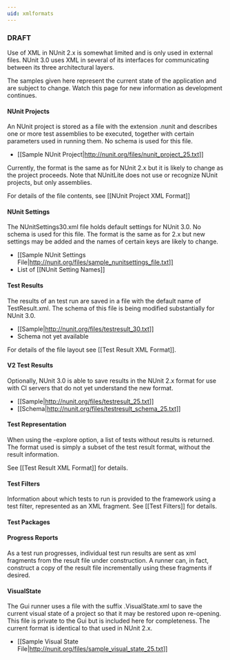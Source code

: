 ```yaml
---
uid: xmlformats
---
```


### DRAFT
Use of XML in NUnit 2.x is somewhat limited and is only used in external files. NUnit 3.0 uses XML in several of its interfaces for communicating between its three architectural layers.

The samples given here represent the current state of the application and are subject to change. Watch this page for new information as development continues.

#### NUnit Projects

An NUnit project is stored as a file with the extension .nunit and describes one or more test assemblies to be executed, together with certain parameters used in running them. No schema is used for this file.

  * [[Sample NUnit Project|http://nunit.org/files/nunit_project_25.txt]] 

Currently, the format is the same as for NUnit 2.x but it is likely to change as the project proceeds. Note that NUnitLite does not use or recognize NUnit projects, but only assemblies.

For details of the file contents, see [[NUnit Project XML Format]]

#### NUnit Settings

The NUnitSettings30.xml file holds default settings for NUnit 3.0. No schema is used for this file. The format is the same as for 2.x but new settings may be added and the names of certain keys are likely to change.

  * [[Sample NUnit Settings File|http://nunit.org/files/sample_nunitsettings_file.txt]]
  * List of [[NUnit Setting Names]]

#### Test Results

The results of an test run are saved in a file with the default name of TestResult.xml. The schema of this file is being modified substantially for NUnit 3.0.

  * [[Sample|http://nunit.org/files/testresult_30.txt]]
  * Schema not yet available

For details of the file layout see [[Test Result XML Format]].

#### V2 Test Results

Optionally, NUnit 3.0 is able to save results in the NUnit 2.x format for use with CI servers that do not yet understand the new format.

  * [[Sample|http://nunit.org/files/testresult_25.txt]]
  * [[Schema|http://nunit.org/files/testresult_schema_25.txt]]

#### Test Representation

When using the -explore option, a list of tests without results is returned. The format used is simply a subset of the test result format, without the result information.

See [[Test Result XML Format]] for details.

#### Test Filters

Information about which tests to run is provided to the framework using a test filter, represented as an XML fragment. See [[Test Filters]] for details.

#### Test Packages

#### Progress Reports

As a test run progresses, individual test run results are sent as xml fragments from the result file under construction. A runner can, in fact, construct a copy of the result file incrementally using these fragments if desired.

#### VisualState

The Gui runner uses a file with the suffix .VisualState.xml to save the current visual state of a project so that it may be restored upon re-opening. This file is private to the Gui but is included here for completeness. The current format is identical to that used in NUnit 2.x.

  * [[Sample Visual State File|http://nunit.org/files/sample_visual_state_25.txt]]

